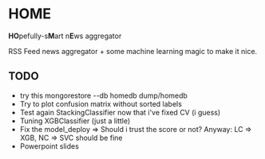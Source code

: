 # HOME
**HO**pefully-s**M**art n**E**ws aggregator

RSS Feed news aggregator + some machine learning magic to make it nice.

## TODO
* try this mongorestore --db homedb dump/homedb
* Try to plot confusion matrix without sorted labels
* Test again StackingClassifier now that i've fixed CV (i guess)
* Tuning XGBClassifier (just a little)
* Fix the model_deploy => Should i trust the score or not? Anyway:
    LC => XGB,
    NC => SVC should be fine
* Powerpoint slides
